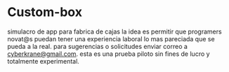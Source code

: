 # Custom-box
simulacro de app para fabrica de cajas
la idea es permitir que programers novat@s puedan tener una experiencia laboral lo mas pareciada que se pueda a la real.
para sugerencias o solicitudes enviar correo a cyberkrane@gmail.com.
esta es una prueba piloto sin fines de lucro y totalmente experimental.

